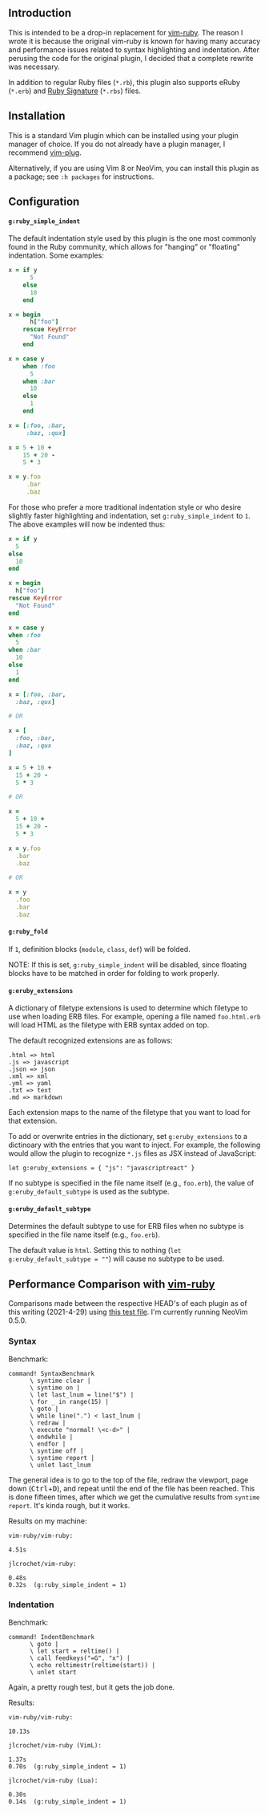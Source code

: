 ## Introduction

This is intended to be a drop-in replacement for [vim-ruby](https://github.com/vim-ruby/vim-ruby). The reason I wrote it is because the original vim-ruby is known for having many accuracy and performance issues related to syntax highlighting and indentation. After perusing the code for the original plugin, I decided that a complete rewrite was necessary.

In addition to regular Ruby files (`*.rb`), this plugin also supports eRuby (`*.erb`) and [Ruby Signature](https://github.com/ruby/rbs) (`*.rbs`) files.

## Installation

This is a standard Vim plugin which can be installed using your plugin manager of choice. If you do not already have a plugin manager, I recommend [vim-plug](https://github.com/junegunn/vim-plug).

Alternatively, if you are using Vim 8 or NeoVim, you can install this plugin as a package; see `:h packages` for instructions.

## Configuration

#### `g:ruby_simple_indent`

The default indentation style used by this plugin is the one most commonly found in the Ruby community, which allows for "hanging" or "floating" indentation. Some examples:

``` ruby
x = if y
      5
    else
      10
    end

x = begin
      h["foo"]
    rescue KeyError
      "Not Found"
    end

x = case y
    when :foo
      5
    when :bar
      10
    else
      1
    end

x = [:foo, :bar,
     :baz, :qux]

x = 5 + 10 +
    15 + 20 -
    5 * 3

x = y.foo
     .bar
     .baz
```

For those who prefer a more traditional indentation style or who desire slightly faster highlighting and indentation, set `g:ruby_simple_indent` to `1`. The above examples will now be indented thus:

``` ruby
x = if y
  5
else
  10
end

x = begin
  h["foo"]
rescue KeyError
  "Not Found"
end

x = case y
when :foo
  5
when :bar
  10
else
  1
end

x = [:foo, :bar,
  :baz, :qux]

# OR

x = [
  :foo, :bar,
  :baz, :qux
]

x = 5 + 10 +
  15 + 20 -
  5 * 3

# OR

x =
  5 + 10 +
  15 + 20 -
  5 * 3

x = y.foo
  .bar
  .baz

# OR

x = y
  .foo
  .bar
  .baz
```

#### `g:ruby_fold`

If `1`, definition blocks (`module`, `class`, `def`) will be folded.

NOTE: If this is set, `g:ruby_simple_indent` will be disabled, since floating blocks have to be matched in order for folding to work properly.

#### `g:eruby_extensions`

A dictionary of filetype extensions is used to determine which filetype to use when loading ERB files. For example, opening a file named `foo.html.erb` will load HTML as the filetype with ERB syntax added on top.

The default recognized extensions are as follows:

```
.html => html
.js => javascript
.json => json
.xml => xml
.yml => yaml
.txt => text
.md => markdown
```

Each extension maps to the name of the filetype that you want to load for that extension.

To add or overwrite entries in the dictionary, set `g:eruby_extensions` to a dictinoary with the entries that you want to inject. For example, the following would allow the plugin to recognize `*.js` files as JSX instead of JavaScript:

``` vim
let g:eruby_extensions = { "js": "javascriptreact" }
```

If no subtype is specified in the file name itself (e.g., `foo.erb`), the value of `g:eruby_default_subtype` is used as the subtype.

#### `g:eruby_default_subtype`

Determines the default subtype to use for ERB files when no subtype is specified in the file name itself (e.g., `foo.erb`).

The default value is `html`. Setting this to nothing (`let g:eruby_default_subtype = ""`) will cause no subtype to be used.

## Performance Comparison with [vim-ruby](https://github.com/vim-ruby/vim-ruby)

Comparisons made between the respective HEAD's of each plugin as of this writing (2021-4-29) using [this test file](https://gist.github.com/jlcrochet/baf507ffc4be93e9074a99f39a79ec8e). I'm currently running NeoVim 0.5.0.

### Syntax

Benchmark:

``` vim
command! SyntaxBenchmark
      \ syntime clear |
      \ syntime on |
      \ let last_lnum = line("$") |
      \ for _ in range(15) |
      \ goto |
      \ while line(".") < last_lnum |
      \ redraw |
      \ execute "normal! \<c-d>" |
      \ endwhile |
      \ endfor |
      \ syntime off |
      \ syntime report |
      \ unlet last_lnum
```

The general idea is to go to the top of the file, redraw the viewport, page down (<kbd>Ctrl</kbd>+<kbd>D</kbd>), and repeat until the end of the file has been reached. This is done fifteen times, after which we get the cumulative results from `syntime report`. It's kinda rough, but it works.

Results on my machine:

```
vim-ruby/vim-ruby:

4.51s

jlcrochet/vim-ruby:

0.48s
0.32s  (g:ruby_simple_indent = 1)
```

### Indentation

Benchmark:

``` vim
command! IndentBenchmark
      \ goto |
      \ let start = reltime() |
      \ call feedkeys("=G", "x") |
      \ echo reltimestr(reltime(start)) |
      \ unlet start
```

Again, a pretty rough test, but it gets the job done.

Results:

```
vim-ruby/vim-ruby:

10.13s

jlcrochet/vim-ruby (VimL):

1.37s
0.70s  (g:ruby_simple_indent = 1)

jlcrochet/vim-ruby (Lua):

0.30s
0.14s  (g:ruby_simple_indent = 1)
```
